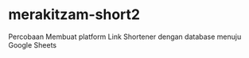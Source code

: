 # merakitzam-short2
Percobaan Membuat platform Link Shortener dengan database menuju Google Sheets 
